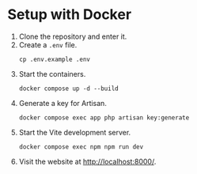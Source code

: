 # Setup with Docker

1. Clone the repository and enter it.
2. Create a ``.env`` file.
    ```shell
    cp .env.example .env
    ```
3. Start the containers.
    ```shell
    docker compose up -d --build
    ```
4. Generate a key for Artisan.
    ```shell
    docker compose exec app php artisan key:generate
    ```
5. Start the Vite development server.
    ```shell
    docker compose exec npm npm run dev
    ```
6. Visit the website at <http://localhost:8000/>.
